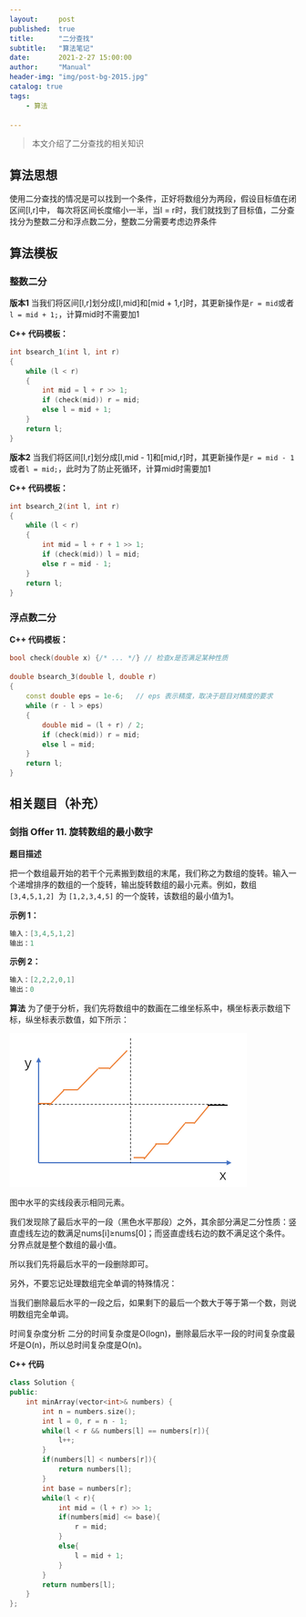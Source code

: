 ```yaml
---
layout:     post
published:  true
title:      "二分查找"
subtitle:   "算法笔记"
date:       2021-2-27 15:00:00
author:     "Manual"
header-img: "img/post-bg-2015.jpg"
catalog: true
tags:
    - 算法

---
```


> 本文介绍了二分查找的相关知识

## 算法思想

使用二分查找的情况是可以找到一个条件，正好将数组分为两段，假设目标值在闭区间[l,r]中， 每次将区间长度缩小一半，当l = r时，我们就找到了目标值，二分查找分为整数二分和浮点数二分，整数二分需要考虑边界条件

## 算法模板

### 整数二分

**版本1**
当我们将区间[l,r]划分成[l,mid]和[mid + 1,r]时，其更新操作是`r = mid`或者`l = mid + 1;`，计算mid时不需要加1

**C++ 代码模板：**

```c++
int bsearch_1(int l, int r)
{
    while (l < r)
    {
        int mid = l + r >> 1;
        if (check(mid)) r = mid;
        else l = mid + 1;
    }
    return l;
}
```

**版本2**
当我们将区间[l,r]划分成[l,mid - 1]和[mid,r]时，其更新操作是`r = mid - 1`或者`l = mid;`，此时为了防止死循环，计算mid时需要加1

**C++ 代码模板：**

```c++
int bsearch_2(int l, int r)
{
    while (l < r)
    {
        int mid = l + r + 1 >> 1;
        if (check(mid)) l = mid;
        else r = mid - 1;
    }
    return l;
}
```

### 浮点数二分

**C++ 代码模板：**

```c++
bool check(double x) {/* ... */} // 检查x是否满足某种性质

double bsearch_3(double l, double r)
{
    const double eps = 1e-6;   // eps 表示精度，取决于题目对精度的要求
    while (r - l > eps)
    {
        double mid = (l + r) / 2;
        if (check(mid)) r = mid;
        else l = mid;
    }
    return l;
}
```

## 相关题目（补充）

### 剑指 Offer 11. 旋转数组的最小数字

**题目描述**

把一个数组最开始的若干个元素搬到数组的末尾，我们称之为数组的旋转。输入一个递增排序的数组的一个旋转，输出旋转数组的最小元素。例如，数组 `[3,4,5,1,2] `为 `[1,2,3,4,5]` 的一个旋转，该数组的最小值为1。

**示例 1：**

```c++
输入：[3,4,5,1,2]
输出：1
```


**示例 2：**

```c++
输入：[2,2,2,0,1]
输出：0
```

**算法**
为了便于分析，我们先将数组中的数画在二维坐标系中，横坐标表示数组下标，纵坐标表示数值，如下所示：

![旋转数组的最小数字](/img/img-post/旋转数组的最小数字.png)


图中水平的实线段表示相同元素。

我们发现除了最后水平的一段（黑色水平那段）之外，其余部分满足二分性质：竖直虚线左边的数满足nums[i]≥nums[0]；而竖直虚线右边的数不满足这个条件。
分界点就是整个数组的最小值。

所以我们先将最后水平的一段删除即可。

另外，不要忘记处理数组完全单调的特殊情况：

当我们删除最后水平的一段之后，如果剩下的最后一个数大于等于第一个数，则说明数组完全单调。

时间复杂度分析
二分的时间复杂度是O(logn)，删除最后水平一段的时间复杂度最坏是O(n)，所以总时间复杂度是O(n)。

**C++ 代码**

```c++
class Solution {
public:
    int minArray(vector<int>& numbers) {
        int n = numbers.size();
        int l = 0, r = n - 1;
        while(l < r && numbers[l] == numbers[r]){
            l++;
        }
        if(numbers[l] < numbers[r]){
            return numbers[l];
        }
        int base = numbers[r];
        while(l < r){
            int mid = (l + r) >> 1;
            if(numbers[mid] <= base){
                r = mid;
            }
            else{
                l = mid + 1;
            }
        }
        return numbers[l];
    }
};
```


